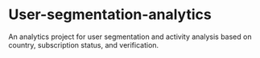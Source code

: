 # User-segmentation-analytics
An analytics project for user segmentation and activity analysis based on country, subscription status, and verification.
